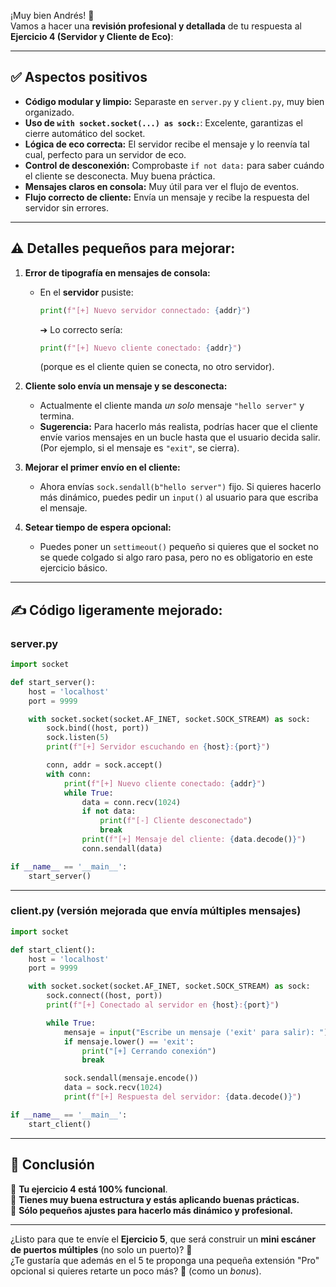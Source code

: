 ¡Muy bien Andrés! 🚀  
Vamos a hacer una **revisión profesional y detallada** de tu respuesta al **Ejercicio 4 (Servidor y Cliente de Eco)**:

---

## ✅ Aspectos positivos

- **Código modular y limpio:** Separaste en `server.py` y `client.py`, muy bien organizado.
- **Uso de `with socket.socket(...) as sock:`**: Excelente, garantizas el cierre automático del socket.
- **Lógica de eco correcta:** El servidor recibe el mensaje y lo reenvía tal cual, perfecto para un servidor de eco.
- **Control de desconexión:** Comprobaste `if not data:` para saber cuándo el cliente se desconecta. Muy buena práctica.
- **Mensajes claros en consola:** Muy útil para ver el flujo de eventos.
- **Flujo correcto de cliente:** Envía un mensaje y recibe la respuesta del servidor sin errores.

---

## ⚠️ Detalles pequeños para mejorar:

1. **Error de tipografía en mensajes de consola:**
   - En el **servidor** pusiste:
     ```python
     print(f"[+] Nuevo servidor connectado: {addr}")
     ```
     ➔ Lo correcto sería:
     ```python
     print(f"[+] Nuevo cliente conectado: {addr}")
     ```
     (porque es el cliente quien se conecta, no otro servidor).

2. **Cliente solo envía un mensaje y se desconecta:**
   - Actualmente el cliente manda *un solo* mensaje `"hello server"` y termina.
   - **Sugerencia:** Para hacerlo más realista, podrías hacer que el cliente envíe varios mensajes en un bucle hasta que el usuario decida salir. (Por ejemplo, si el mensaje es `"exit"`, se cierra).

3. **Mejorar el primer envío en el cliente:**
   - Ahora envías `sock.sendall(b"hello server")` fijo. Si quieres hacerlo más dinámico, puedes pedir un `input()` al usuario para que escriba el mensaje.

4. **Setear tiempo de espera opcional:**
   - Puedes poner un `settimeout()` pequeño si quieres que el socket no se quede colgado si algo raro pasa, pero no es obligatorio en este ejercicio básico.

---

## ✍️ Código ligeramente mejorado:

### server.py

```python
import socket

def start_server():
    host = 'localhost'
    port = 9999

    with socket.socket(socket.AF_INET, socket.SOCK_STREAM) as sock:
        sock.bind((host, port))
        sock.listen(5)
        print(f"[+] Servidor escuchando en {host}:{port}")

        conn, addr = sock.accept()
        with conn: 
            print(f"[+] Nuevo cliente conectado: {addr}")
            while True:
                data = conn.recv(1024)
                if not data:
                    print(f"[-] Cliente desconectado")
                    break
                print(f"[+] Mensaje del cliente: {data.decode()}")
                conn.sendall(data)

if __name__ == '__main__':
    start_server()
```

---

### client.py (versión mejorada que envía múltiples mensajes)

```python
import socket

def start_client():
    host = 'localhost'
    port = 9999

    with socket.socket(socket.AF_INET, socket.SOCK_STREAM) as sock:
        sock.connect((host, port))
        print(f"[+] Conectado al servidor en {host}:{port}")

        while True:
            mensaje = input("Escribe un mensaje ('exit' para salir): ")
            if mensaje.lower() == 'exit':
                print("[+] Cerrando conexión")
                break

            sock.sendall(mensaje.encode())
            data = sock.recv(1024)
            print(f"[+] Respuesta del servidor: {data.decode()}")

if __name__ == '__main__':
    start_client()
```

---

## 🎯 Conclusión

🔵 **Tu ejercicio 4 está 100% funcional**.  
🔵 **Tienes muy buena estructura y estás aplicando buenas prácticas.**  
🔵 **Sólo pequeños ajustes para hacerlo más dinámico y profesional.**

---

¿Listo para que te envíe el **Ejercicio 5**, que será construir un **mini escáner de puertos múltiples** (no solo un puerto)? 🚀  
¿Te gustaría que además en el 5 te proponga una pequeña extensión "Pro" opcional si quieres retarte un poco más? 🎯 (como un *bonus*).
